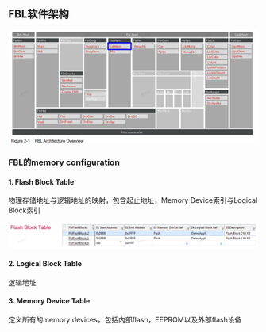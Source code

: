 ## FBL软件架构
![软件架构](../pics/screenshot-20231019-154513.png)
### FBL的memory configuration

#### 1. Flash Block Table

   物理存储地址与逻辑地址的映射，包含起止地址，Memory Device索引与Logical Block索引

   ![image-20231019142940311](../pics/image-20231019142940311.png)

#### 2. Logical Block Table

   逻辑地址

#### 3. Memory Device Table

   定义所有的memory devices，包括内部flash，EEPROM以及外部flash设备


